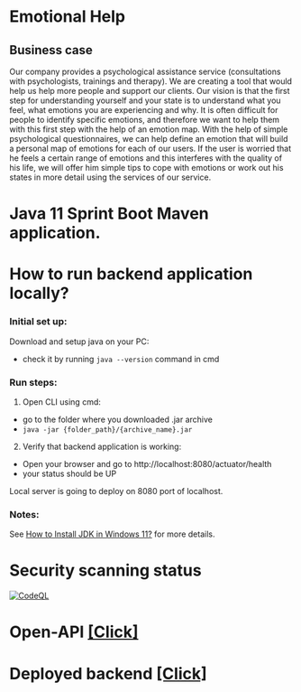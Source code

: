 # Emotional Help

## Business case
Our company provides a psychological assistance service (consultations with psychologists, trainings and therapy).
We are creating a tool that would help us help more people and support our clients.
Our vision is that the first step for understanding yourself and your state is to understand what you feel, what emotions you are experiencing and why.
It is often difficult for people to identify specific emotions, and therefore we want to help them with this first step with the help of an emotion map.
With the help of simple psychological questionnaires, we can help define an emotion that will build a personal map of emotions for each of our users.
If the user is worried that he feels a certain range of emotions and this interferes with the quality of his life,
we will offer him simple tips to cope with emotions or work out his states in more detail using the services of our service.

# Java 11 Sprint Boot Maven application.

# How to run backend application locally?

### Initial set up:
Download and setup java on your PC:
-  check it by running `java --version` command in cmd

### Run steps:
1. Open CLI using cmd:
  -  go to the folder where you downloaded .jar archive
  - `java -jar {folder_path}/{archive_name}.jar`

2. Verify that backend application is working:
  -  Open your browser and go to http://localhost:8080/actuator/health
  -  your status should be UP

Local server is going to deploy on 8080 port of localhost.

### Notes:
See [How to Install JDK in Windows 11?](https://makeuseof.com/windows-11-install-java-jdk/) for more details.


# Security scanning status
[![CodeQL](https://github.com/emotional-help-competition/backend/actions/workflows/codeql.yml/badge.svg)](https://github.com/emotional-help-competition/backend/actions/workflows/codeql.yml)

# Open-API [[Click]](https://emotional-help-competition.github.io/open-api/)

# Deployed backend [[Click]](https://emotional-help.herokuapp.com/swagger-ui/index.html)